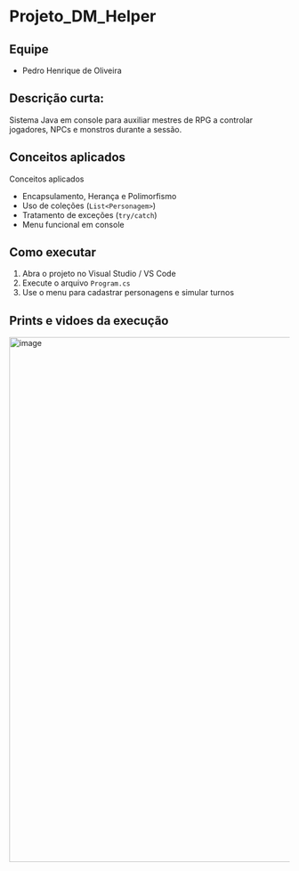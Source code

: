 # Projeto_DM_Helper

## Equipe
- Pedro Henrique de Oliveira

## Descrição curta: 
Sistema Java em console para auxiliar mestres de RPG a controlar jogadores, NPCs e monstros durante a sessão.

## Conceitos aplicados
Conceitos aplicados
- Encapsulamento, Herança e Polimorfismo  
- Uso de coleções (`List<Personagem>`)  
- Tratamento de exceções (`try/catch`)  
- Menu funcional em console

## Como executar
1. Abra o projeto no Visual Studio / VS Code  
2. Execute o arquivo `Program.cs`  
3. Use o menu para cadastrar personagens e simular turnos

## Prints e vidoes da execução
<img width="819" height="944" alt="image" src="https://github.com/user-attachments/assets/d8bbb7cf-ebee-4456-92fd-b3c7bc428fde" />
